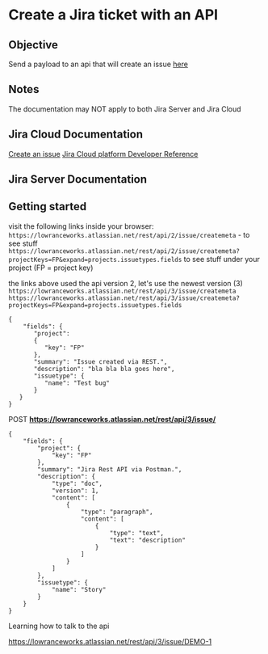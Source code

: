 # Create a Jira ticket with an API

## Objective 
Send a payload to an api that will create an issue [here](https://lowranceworks.atlassian.net/jira/software/projects/FP/boards/1)

## Notes
The documentation may NOT apply to both Jira Server and Jira Cloud

## Jira Cloud Documentation 
[Create an issue](https://developer.atlassian.com/cloud/jira/platform/rest/v3/api-group-issues/)
[Jira Cloud platform Developer Reference](https://developer.atlassian.com/cloud/jira/platform/rest/v3/intro/)
<!-- []() -->

## Jira Server Documentation 
<!-- 
## Documentation 
[Jira Rest API GET/POST Request with Postman | Create Jira Issues Tutorial](https://www.youtube.com/watch?v=pcNqjBlhipU)
[Jira Rest API Intro](https://developer.atlassian.com/cloud/jira/software/rest/intro/#introduction)
[Jira Rest API Examples](https://developer.atlassian.com/server/jira/platform/jira-rest-api-examples/)
[Jira Cloud platform Developer Reference](https://developer.atlassian.com/cloud/jira/platform/rest/v3/intro/#version)
[Create Jira issue via rest api - python](https://community.atlassian.com/t5/Jira-questions/Create-Jira-issue-via-rest-api-python/qaq-p/455623)
[Python Client for Jira REST API](https://marketplace.atlassian.com/archive/1210871) -->

## Getting started

visit the following links inside your browser: \
`https://lowranceworks.atlassian.net/rest/api/2/issue/createmeta` - to see stuff \
`https://lowranceworks.atlassian.net/rest/api/2/issue/createmeta?projectKeys=FP&expand=projects.issuetypes.fields` to see stuff under your project (FP = project key)  


the links above used the api version 2, let's use the newest version (3) \
`https://lowranceworks.atlassian.net/rest/api/3/issue/createmeta` 
`https://lowranceworks.atlassian.net/rest/api/3/issue/createmeta?projectKeys=FP&expand=projects.issuetypes.fields` 






```
{
    "fields": {
       "project":
       { 
          "key": "FP"
       },
       "summary": "Issue created via REST.",
       "description": "bla bla bla goes here",
       "issuetype": {
          "name": "Test bug"
       }
   }
}
```

POST **https://lowranceworks.atlassian.net/rest/api/3/issue/**
```
{
    "fields": {
        "project": {
            "key": "FP"
        },
        "summary": "Jira Rest API via Postman.",
        "description": {
            "type": "doc",
            "version": 1,
            "content": [
                {
                    "type": "paragraph",
                    "content": [
                        {
                            "type": "text",
                            "text": "description"
                        }
                    ]
                }
            ]
        },
        "issuetype": {
            "name": "Story"
        }
    }
}
```

Learning how to talk to the api

https://lowranceworks.atlassian.net/rest/api/3/issue/DEMO-1
